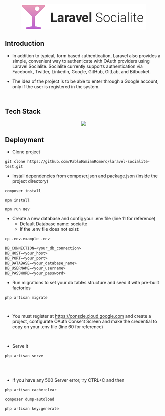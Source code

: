 <p align="center"><a href="https://laravel.com" target="_blank"><img src="https://raw.githubusercontent.com/laravel/socialite/5.x/art/logo.svg" width="400" alt="Laravel Logo"></a></p>


## Introduction
- In addition to typical, form based authentication, Laravel also provides a simple, convenient way to authenticate with OAuth providers using Laravel Socialite. Socialite currently supports authentication via Facebook, Twitter, LinkedIn, Google, GitHub, GitLab, and Bitbucket.

- The idea of ​​the project is to be able to enter through a Google account, only if the user is registered in the system.

<br/>

## Tech Stack
<p align="center">
  <a href="https://skillicons.dev">
    <img src="https://skillicons.dev/icons?i=laravel,tailwind,mysql,vscode" />
  </a>
</p>


## Deployment
- Clone project
```
git clone https://github.com/PabloDamianRomero/laravel-socialite-test.git
```
- Install dependencies from composer.json and package.json (inside the project directory)
```
composer install
```
```
npm install
```
```
npm run dev
```
- Create a new database and config your .env file (line 11 for reference)
  - Default Database name: socialite
  - If the .env file does not exist:
 
 ```
 cp .env.example .env
 ```
```
DB_CONNECTION=<your_db_connection>
DB_HOST=<your_host>
DB_PORT=<your_port>
DB_DATABASE=<your_database_name>
DB_USERNAME=<your_username>
DB_PASSWORD=<your_password>
```
- Run migrations to set your db tables structure and seed it with pre-built factories
```
php artisan migrate
```
<br/>

- You must register at https://console.cloud.google.com and create a project, configurate OAuth Consent Screen and make the credential to copy on your .env file (line 60 for reference)

<br/>

- Serve it
```
php artisan serve
```

<br/>
<br/>

- If you have any 500 Server error, try CTRL+C and then
```
php artisan cache:clear
```
```
composer dump-autoload
```
```
php artisan key:generate
```
